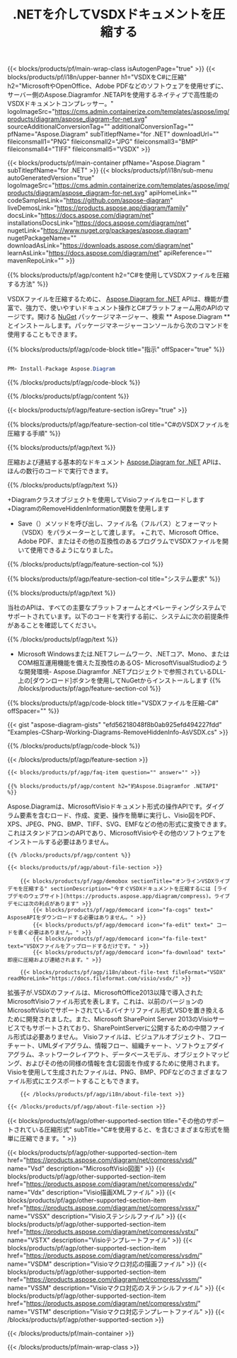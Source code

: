 ﻿---
title: .NETを介してVSDXドキュメントを圧縮する 
weight: 3050
url: /ja/net/compress/vsdx/ 
description: .NETフレームワーク、.NETコア、Monoプラットフォームでvsdxファイルを圧縮するためのC#ソースコード。
---
{{< blocks/products/pf/main-wrap-class isAutogenPage="true" >}}
{{< blocks/products/pf/i18n/upper-banner h1="VSDXをC#に圧縮" h2="MicrosoftやOpenOffice、Adobe PDFなどのソフトウェアを使用せずに、サーバー側のAspose.Diagramfor .NETAPIを使用するネイティブで高性能のVSDXドキュメントコンプレッサー。" logoImageSrc="https://cms.admin.containerize.com/templates/aspose/img/products/diagram/aspose_diagram-for-net.svg" sourceAdditionalConversionTag="" additionalConversionTag="" pfName="Aspose.Diagram" subTitlepfName="for .NET" downloadUrl="" fileiconsmall1="PNG" fileiconsmall2="JPG" fileiconsmall3="BMP" fileiconsmall4="TIFF" fileiconsmall5="VSDX" >}}

{{< blocks/products/pf/main-container pfName="Aspose.Diagram " subTitlepfName="for .NET" >}}
{{< blocks/products/pf/i18n/sub-menu autoGeneratedVersion="true" logoImageSrc="https://cms.admin.containerize.com/templates/aspose/img/products/diagram/aspose_diagram-for-net.svg" apiHomeLink="" codeSamplesLink="https://github.com/aspose-diagram" liveDemosLink="https://products.aspose.app/diagram/family" docsLink="https://docs.aspose.com/diagram/net" installationsDocsLink="https://docs.aspose.com/diagram/net" nugetLink="https://www.nuget.org/packages/aspose.diagram" nugetPackageName="" downloadAsLink="https://downloads.aspose.com/diagram/net" learnAsLink="https://docs.aspose.com/diagram/net" apiReference="" mavenRepoLink="" >}}

{{% blocks/products/pf/agp/content h2="C#を使用してVSDXファイルを圧縮する方法" %}}

 VSDXファイルを圧縮するために、
 [Aspose.Diagram for .NET](https://products.aspose.com/diagram/net) 
 APIは、機能が豊富で、強力で、使いやすいドキュメント操作とC#プラットフォーム用のAPIのマージです。開ける
 [NuGet](https://www.nuget.org/packages/aspose.diagram) 
 パッケージマネージャー、検索
 ** Aspose.Diagram ** 
 とインストールします。パッケージマネージャーコンソールから次のコマンドを使用することもできます。

{{% blocks/products/pf/agp/code-block title="指示" offSpacer="true" %}}

```cs

PM> Install-Package Aspose.Diagram


```

{{% /blocks/products/pf/agp/code-block %}}

{{% /blocks/products/pf/agp/content %}}

{{< blocks/products/pf/agp/feature-section isGrey="true" >}}

{{% blocks/products/pf/agp/feature-section-col title="C#のVSDXファイルを圧縮する手順" %}}

{{% blocks/products/pf/agp/text %}}

 圧縮および連結する基本的なドキュメント
 [Aspose.Diagram for .NET](https://products.aspose.com/diagram/net) 
 APIは、ほんの数行のコードで実行できます。

{{% /blocks/products/pf/agp/text %}}

+Diagramクラスオブジェクトを使用してVisioファイルをロードします
+DiagramのRemoveHiddenInformation関数を使用します
+ Save（）メソッドを呼び出し、ファイル名（フルパス）とフォーマット（VSDX）をパラメーターとして渡します。
+これで、Microsoft Office、Adobe PDF、またはその他の互換性のあるプログラムでVSDXファイルを開いて使用できるようになりました。

{{% /blocks/products/pf/agp/feature-section-col %}}

{{% blocks/products/pf/agp/feature-section-col title="システム要求" %}}

{{% blocks/products/pf/agp/text %}}

 当社のAPIは、すべての主要なプラットフォームとオペレーティングシステムでサポートされています。以下のコードを実行する前に、システムに次の前提条件があることを確認してください。

{{% /blocks/products/pf/agp/text %}}

- Microsoft Windowsまたは.NETフレームワーク、.NETコア、Mono、またはCOM相互運用機能を備えた互換性のあるOS- MicrosoftVisualStudioのような開発環境- Aspose.Diagramfor .NETプロジェクトで参照されているDLL-上の[ダウンロード]ボタンを使用してNuGetからインストールします
{{% /blocks/products/pf/agp/feature-section-col %}}

{{% blocks/products/pf/agp/code-block title="VSDXファイルを圧縮-C#" offSpacer="" %}}

{{< gist "aspose-diagram-gists" "efd56218048f8b0ab925efd494227fdd" "Examples-CSharp-Working-Diagrams-RemoveHiddenInfo-AsVSDX.cs" >}}


{{% /blocks/products/pf/agp/code-block %}}

{{< /blocks/products/pf/agp/feature-section >}}

    {{< blocks/products/pf/agp/faq-item question="" answer="" >}}
 

<!-- aboutfile Starts -->

    {{% blocks/products/pf/agp/content h2="約Aspose.Diagramfor .NETAPI" %}}

 Aspose.Diagramは、MicrosoftVisioドキュメント形式の操作APIです。ダイグラム要素を含むロード、作成、変更、操作を簡単に実行し、Visio図をPDF、XPS、JPEG、PNG、BMP、TIFF、SVG、EMFなどの他の形式に変換できます。これはスタンドアロンのAPIであり、MicrosoftVisioやその他のソフトウェアをインストールする必要はありません。  



    {{% /blocks/products/pf/agp/content %}}

    {{< blocks/products/pf/agp/about-file-section >}}

        {{< blocks/products/pf/agp/demobox sectionTitle="オンラインVSDXライブデモを圧縮する" sectionDescription="今すぐVSDXドキュメントを圧縮するには [ライブデモのウェブサイト](https://products.aspose.app/diagram/compress)。ライブデモには次の利点があります" >}}
            {{< blocks/products/pf/agp/democard icon="fa-cogs" text=" AsposeAPIをダウンロードする必要はありません。" >}}
            {{< blocks/products/pf/agp/democard icon="fa-edit" text=" コードを書く必要はありません。" >}}
            {{< blocks/products/pf/agp/democard icon="fa-file-text" text="VSDXファイルをアップロードするだけです。" >}}
            {{< blocks/products/pf/agp/democard icon="fa-download" text=" 即座に圧縮および連結されます。" >}}

        {{< blocks/products/pf/agp/i18n/about-file-text fileFormat="VSDX" readMoreLink="https://docs.fileformat.com/visio/vsdx/" >}}
拡張子が.VSDXのファイルは、MicrosoftOffice2013以降で導入されたMicrosoftVisioファイル形式を表します。これは、以前のバージョンのMicrosoftVisioでサポートされているバイナリファイル形式.VSDを置き換えるために開発されました。また、Microsoft SharePoint Server 2013のVisioサービスでもサポートされており、SharePointServerに公開するための中間ファイル形式は必要ありません。 Visioファイルは、ビジュアルオブジェクト、フローチャート、UMLダイアグラム、情報フロー、組織チャート、ソフトウェアダイアグラム、ネットワークレイアウト、データベースモデル、オブジェクトマッピング、およびその他の同様の情報を含む図面を作成するために使用されます。 Visioを使用して生成されたファイルは、PNG、BMP、PDFなどのさまざまなファイル形式にエクスポートすることもできます。 

        {{< /blocks/products/pf/agp/i18n/about-file-text >}}

    {{< /blocks/products/pf/agp/about-file-section >}}

<!-- aboutfile Ends -->

{{< blocks/products/pf/agp/other-supported-section title="その他のサポートされている圧縮形式" subTitle="C#を使用すると、を含むさまざまな形式を簡単に圧縮できます。" >}}

{{< blocks/products/pf/agp/other-supported-section-item href="https://products.aspose.com/diagram/net/compress/vsd/" name="Vsd" description="MicrosoftVisio図面" >}}
{{< blocks/products/pf/agp/other-supported-section-item href="https://products.aspose.com/diagram/net/compress/vdx/" name="Vdx" description="Visio描画XMLファイル" >}}
{{< blocks/products/pf/agp/other-supported-section-item href="https://products.aspose.com/diagram/net/compress/vssx/" name="VSSX" description="Visioステンシルファイル" >}}
{{< blocks/products/pf/agp/other-supported-section-item href="https://products.aspose.com/diagram/net/compress/vstx/" name="VSTX" description="Visioテンプレートファイル" >}}
{{< blocks/products/pf/agp/other-supported-section-item href="https://products.aspose.com/diagram/net/compress/vsdm/" name="VSDM" description="Visioマクロ対応の描画ファイル" >}}
{{< blocks/products/pf/agp/other-supported-section-item href="https://products.aspose.com/diagram/net/compress/vssm/" name="VSSM" description="Visioマクロ対応のステンシルファイル" >}}
{{< blocks/products/pf/agp/other-supported-section-item href="https://products.aspose.com/diagram/net/compress/vstm/" name="VSTM" description="Visioマクロ対応テンプレートファイル" >}}
{{< /blocks/products/pf/agp/other-supported-section >}}

{{< /blocks/products/pf/main-container >}}
    
{{< /blocks/products/pf/main-wrap-class >}}